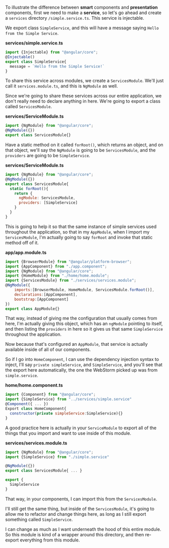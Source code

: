 To illustrate the difference between **smart** components and **presentation** components, first we need to make a **service**, so let's go ahead and create a `services` directory `/simple.service.ts`. This service is injectable.

We export class `SimpleService`, and this will have a message saying `Hello from the Simple Service`. 

**services/simple.service.ts**
``` javascript
import {Injectable} from "@angular/core";
@Injectable()
export class SimpleService{
  message = `Hello from the Simple Service!`
}
```
To share this service across modules, we create a `ServicesModule`. We'll just call it `services.module.ts`, and this is `NgModule` as well.

Since we're going to share these services across our entire application, we don't really need to declare anything in here. We're going to export a class called `ServicesModule`.

**services/ServiceModule.ts**
``` javascript
import {NgModule} from "@angular/core";
@NgModule({})
export class ServicesModule{}
```
Have a static method on it called `forRoot()`, which returns an object, and on that object, we'll say the `NgModule` is going to be `ServicesModule`, and the `providers` are going to be `SimpleService`.

**services/ServiceModule.ts**
``` javascript
import {NgModule} from "@angular/core";
@NgModule({})
export class ServicesModule{
  static forRoot(){
    return {
      ngModule: ServicesModule,
      providers: [SimpleService]
    }
  }
}
```
This is going to help it so that the same instance of simple services used throughout the application, so that in my `AppModule`, when I import my `ServicesModule`, I'm actually going to say `forRoot` and invoke that static method off of it.

**app/app.module.ts**
``` javascript
import {BrowserModule} from "@angular/platform-browser";
import {AppComponent} from "./app.component";
import {NgModule} from "@angular/core";
import {HomeModule} from "./home/home.module";
import {ServicesModule} from "./services/services.module";
@NgModule({
    imports:[BrowserModule, HomeModule, ServicesModule.forRoot()],
    declarations:[AppComponent],
    bootstrap:[AppComponent]
})
export class AppModule{}
```
That way, instead of giving me the configuration that usually comes from here, I'm actually giving this object, which has an `ngModule` pointing to itself, and then listing the `providers` in here so it gives us that same `SimpleService` throughout the application.

Now because that's configured an `AppModule`, that service is actually available inside of all of our components.

So if I go into `HomeComponent`, I can use the dependency injection syntax to inject, I'll say `private simpleService`, and `SimpleService`, and you'll see that the export here automatically, the one the WebStorm picked up was from `simple.service`.

**home/home.component.ts**
``` javascript
import {Component} from "@angular/core";
import {SimpleService} from "../services/simple.service"
@Component({ ... })
Export class HomeComponent{
  constructor(private simpleService:SimpleService){}
}
```
A good practice here is actually in your `ServiceModule` to export all of the things that you import and want to use inside of this module. 

**services/services.module.ts**
``` javascript
import {NgModule} from "@angular/core";
import {SimpleService} from "./simple.service"

@NgModule({})
export class ServicesModule{ ... }

export {
  SimpleService
}
```
That way, in your components, I can import this from the `ServicesModule`.

I'll still get the same thing, but inside of the `ServicesModule`, it's going to allow me to refactor and change things here, as long as I still export something called `SimpleService`.

I can change as much as I want underneath the hood of this entire module. So this module is kind of a wrapper around this directory, and then re-export everything from this module.